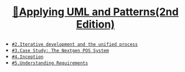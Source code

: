 # <p align="center">[📜Applying UML and Patterns(2nd Edition)](https://github.com/Brylimo/TIL/blob/main/Applying%20UML%20and%20Patterns(2nd%20Edition)/README.md)</p>

- [`#2.Iterative development and the unified process`](https://github.com/Brylimo/TIL/issues/229)
- [`#3.Case Study: The Nextgen POS System`](https://github.com/Brylimo/TIL/issues/230)
- [`#4.Inception`](https://github.com/Brylimo/TIL/issues/231)
- [`#5.Understanding Requirements`](https://github.com/Brylimo/TIL/issues/232)

